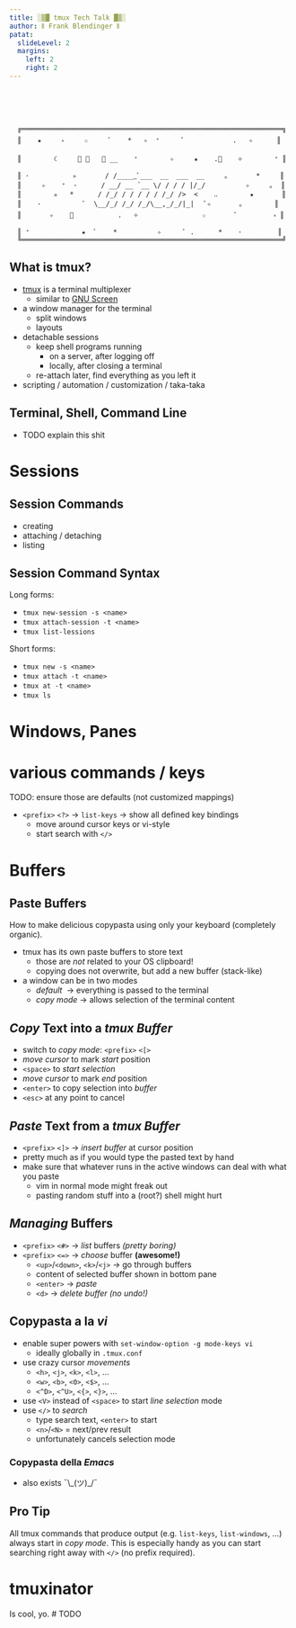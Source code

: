 ```yaml
---
title: ░▒▓ tmux Tech Talk ▓▒░
author: ⦀ Frank Blendinger ⦀
patat:
  slideLevel: 2
  margins:
    left: 2
    right: 2
---
```


<!-- behold, invisible space shit ahead: -->
⁤  
⁤  
⁤  

<!-- end of invisible space magic -->

```text
  ╔═════════════════════════════════════════════════════════════════╗  
  ║    ★     ༝     ☆     ﾟ    *   ✧  ⁺      ﾟ            .   ✧      ║
  ║        ☾     ﾟ ･   ﾟ __    ⁺        ✧     ★    .ﾟ    ༓        ⁺ ║
  ║ ･           ▹       / /_____ﾟ___  __  ___  __     ｡       *     ║
  ║     ✧    ⁺  ･      / __/ __ `__ \/ / / / |/_/          ✧     ｡  ║
  ║        ✮   *      / /_/ / / / / / /_/ />  <    ‥        ★       ║
  ║    ･           ﾟ  \__/_/ /_/ /_/\__,_/_/|_|   ﾟ✧       ｡        ║
  ║       ✧    ﾟ           .   ༓                ☆       ﾟ         ༝ ║
  ║ ⁺             ★  ﾟ    *          ✧      ﾟ .      *    ･         ║
  ╚═════════════════════════════════════════════════════════════════╝
```

## What is tmux?

- [tmux](https://github.com/tmux/tmux) is a terminal multiplexer
    - similar to [GNU Screen](https://www.gnu.org/software/screen/)
- a window manager for the terminal
    - split windows
    - layouts
- detachable sessions
    - keep shell programs running
        - on a server, after logging off
        - locally, after closing a terminal
    - re-attach later, find everything as you left it
- scripting / automation / customization / taka-taka


## Terminal, Shell, Command Line

- TODO explain this shit



# Sessions


## Session Commands

- creating
- attaching / detaching
- listing


## Session Command Syntax

Long forms:

- `tmux new-session -s <name>`
- `tmux attach-session -t <name>`
- `tmux list-lessions`

Short forms:

- `tmux new -s <name>`
- `tmux attach -t <name>`
- `tmux at -t <name>`
- `tmux ls`



# Windows, Panes


# various commands / keys

TODO: ensure those are defaults (not customized mappings)

- `<prefix>` `<?>` → `list-keys` → show all defined key bindings
    - move around cursor keys or vi-style
    - start search with `</>`



# Buffers


## Paste Buffers

How to make delicious copypasta using only your keyboard (completely organic).

- tmux has its own paste buffers to store text
    - those are *not* related to your OS clipboard!
    - copying does not overwrite, but add a new buffer (stack-like)
- a window can be in two modes
    - *default* *⁤* → everything is passed to the terminal
    - *copy mode* → allows selection of the terminal content

## *Copy* Text into a *tmux Buffer*

- switch to *copy mode*: `<prefix>` `<[>`
- *move cursor* to mark *start* position
- `<space>` to *start selection*
- *move cursor* to mark *end* position
- `<enter>` to copy selection into *buffer*
- `<esc>` at any point to cancel


## *Paste* Text from a *tmux Buffer*

- `<prefix>` `<]>` → *insert buffer* at cursor position
- pretty much as if you would type the pasted text by hand
- make sure that whatever runs in the active windows can deal with
  what you paste
    - vim in normal mode might freak out
    - pasting random stuff into a (root?) shell might hurt


## *Managing* Buffers

- `<prefix>` `<#>` → *list* buffers *(pretty boring)*
- `<prefix>` `<=>` → *choose* buffer **(awesome!)**
    - `<up>`/`<down>`, `<k>`/`<j>` → go through buffers
    - content of selected buffer shown in bottom pane
    - `<enter>` → *paste*
    - `<d>` → *delete buffer* *(no undo!)*


## Copypasta a la *vi*

- enable super powers with `set-window-option -g mode-keys vi`
    - ideally globally in `.tmux.conf`
- use crazy cursor *movements*
    - `<h>`, `<j>`, `<k>`, `<l>`, …
    - `<w>`, `<b>`, `<0>`, `<$>`, …
    - `<^D>`, `<^U>`, `<{>`, `<}>`, …
- use `<V>` instead of `<space>` to start *line selection* mode
- use `</>` to *search*
    - type search text, `<enter>` to start
    - `<n>`/`<N>` = next/prev result
    - unfortunately cancels selection mode

### Copypasta della *Emacs*

- also exists ¯\\\_(ツ)\_/¯


## Pro Tip

All tmux commands that produce output (e.g. `list-keys`, `list-windows`, …)
always start in *copy mode*. This is especially handy as you can start searching
right away with `</>` (no prefix required).



# tmuxinator

Is cool, yo. # TODO
